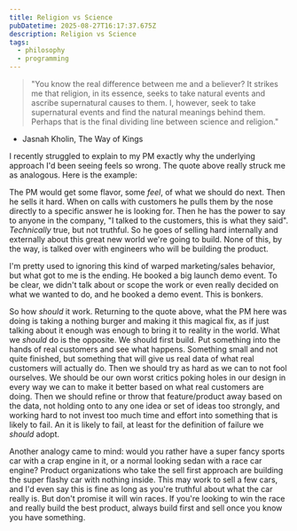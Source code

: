 ```yaml
---
title: Religion vs Science
pubDatetime: 2025-08-27T16:17:37.675Z
description: Religion vs Science
tags: 
  - philosophy
  - programming
---
```


> "You know the real difference between me and a believer? It strikes me that
religion, in its essence, seeks to take natural events and ascribe supernatural
causes to them. I, however, seek to take supernatural events and find the
natural meanings behind them. Perhaps that is the final dividing line between
science and religion."

- Jasnah Kholin, The Way of Kings

I recently struggled to explain to my PM exactly why the underlying approach I'd
been seeing feels so wrong. The quote above really struck me as analogous. Here
is the example:

The PM would get some flavor, some _feel_, of what we should do next. Then he
sells it hard. When on calls with customers he pulls them by the nose directly
to a specific answer he is looking for. Then he has the power to say to anyone
in the company, "I talked to the customers, this is what they said".
_Technically_ true, but not truthful. So he goes of selling hard internally and
externally about this great new world we're going to build. None of this, by the
way, is talked over with engineers who will be building the product.

I'm pretty used to ignoring this kind of warped marketing/sales behavior, but
what got to me is the ending. He booked a big launch demo event. To be clear, we
didn't talk about or scope the work or even really decided on what we wanted to
do, and he booked a demo event. This is bonkers.

So how _should_ it work. Returning to the quote above, what the PM here was
doing is taking a nothing burger and making it this magical fix, as if just
talking about it enough was enough to bring it to reality in the world. What we
_should_ do is the opposite. We should first build. Put something into the hands
of real customers and see what happens. Something small and not quite finished,
but something that will give us real data of what real customers will actually
do. Then we should try as hard as we can to not fool ourselves. We should be our
own worst critics poking holes in our design in every way we can to make it
better based on what real customers are doing. Then we should refine or throw
that feature/product away based on the data, not holding onto to any one
idea or set of ideas too strongly, and working hard to not invest too much time
and effort into something that is likely to fail. An it is likely to fail, at
least for the definition of failure we _should_ adopt.

Another analogy came to mind: would you rather have a super fancy sports car
with a crap engine in it, or a normal looking sedan with a race car engine?
Product organizations who take the sell first approach are building the super
flashy car with nothing inside. This may work to sell a few cars, and I'd even
say this is fine as long as you're truthful about what the car really is. But
don't promise it will win races. If you're looking to win the race and really
build the best product, always build first and sell once you know you have
something.

